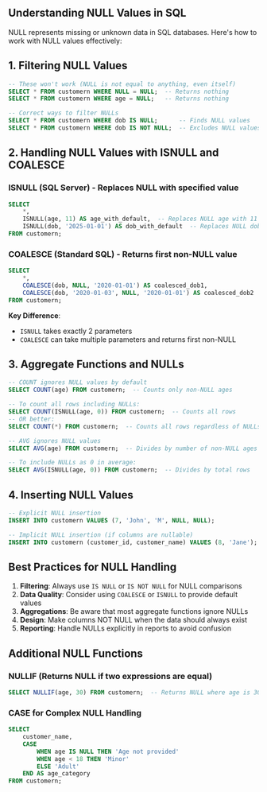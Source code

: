 ## Understanding NULL Values in SQL

NULL represents missing or unknown data in SQL databases. Here's how to work with NULL values effectively:

## 1. Filtering NULL Values

```SQL
-- These won't work (NULL is not equal to anything, even itself)
SELECT * FROM customern WHERE NULL = NULL;  -- Returns nothing
SELECT * FROM customern WHERE age = NULL;   -- Returns nothing

-- Correct ways to filter NULLs
SELECT * FROM customern WHERE dob IS NULL;      -- Finds NULL values
SELECT * FROM customern WHERE dob IS NOT NULL;  -- Excludes NULL values
```

## 2. Handling NULL Values with ISNULL and COALESCE

### ISNULL (SQL Server) - Replaces NULL with specified value

```SQL
SELECT
    *,
    ISNULL(age, 11) AS age_with_default,  -- Replaces NULL age with 11
    ISNULL(dob, '2025-01-01') AS dob_with_default  -- Replaces NULL dob
FROM customern;
```

### COALESCE (Standard SQL) - Returns first non-NULL value

```SQL
SELECT
    *,
    COALESCE(dob, NULL, '2020-01-01') AS coalesced_dob1,
    COALESCE(dob, '2020-01-03', NULL, '2020-01-01') AS coalesced_dob2
FROM customern;
```

**Key Difference**:

- `ISNULL` takes exactly 2 parameters
- `COALESCE` can take multiple parameters and returns first non-NULL

## 3. Aggregate Functions and NULLs

```SQL
-- COUNT ignores NULL values by default
SELECT COUNT(age) FROM customern;  -- Counts only non-NULL ages

-- To count all rows including NULLs:
SELECT COUNT(ISNULL(age, 0)) FROM customern;  -- Counts all rows
-- OR better:
SELECT COUNT(*) FROM customern;  -- Counts all rows regardless of NULLs

-- AVG ignores NULL values
SELECT AVG(age) FROM customern;  -- Divides by number of non-NULL ages

-- To include NULLs as 0 in average:
SELECT AVG(ISNULL(age, 0)) FROM customern;  -- Divides by total rows
```

## 4. Inserting NULL Values

```SQL
-- Explicit NULL insertion
INSERT INTO customern VALUES (7, 'John', 'M', NULL, NULL);

-- Implicit NULL insertion (if columns are nullable)
INSERT INTO customern (customer_id, customer_name) VALUES (8, 'Jane');
```

## Best Practices for NULL Handling

1. **Filtering**: Always use `IS NULL` or `IS NOT NULL` for NULL comparisons
2. **Data Quality**: Consider using `COALESCE` or `ISNULL` to provide default values
3. **Aggregations**: Be aware that most aggregate functions ignore NULLs
4. **Design**: Make columns NOT NULL when the data should always exist
5. **Reporting**: Handle NULLs explicitly in reports to avoid confusion

## Additional NULL Functions

### NULLIF (Returns NULL if two expressions are equal)

```SQL
SELECT NULLIF(age, 30) FROM customern;  -- Returns NULL where age is 30
```

### CASE for Complex NULL Handling

```SQL
SELECT
    customer_name,
    CASE
        WHEN age IS NULL THEN 'Age not provided'
        WHEN age < 18 THEN 'Minor'
        ELSE 'Adult'
    END AS age_category
FROM customern;
```